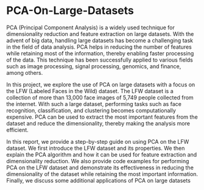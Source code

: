 # PCA-On-Large-Datasets

PCA (Principal Component Analysis) is a widely used technique for dimensionality reduction and feature extraction on large 
datasets. With the advent of big data, handling large datasets has become a challenging task in the field of data 
analysis. PCA helps in reducing the number of features while retaining most of the information, thereby enabling faster 
processing of the data. This technique has been successfully applied to various fields such as image processing, signal 
processing, genomics, and finance, among others.

In this project, we explore the use of PCA on large datasets with a focus on the LFW (Labeled Faces in the Wild) dataset.
The LFW dataset is a collection of more than 13,000 face images of 5,749 people collected from the internet. With such a 
large dataset, performing tasks such as face recognition, classification, and clustering becomes computationally 
expensive. PCA can be used to extract the most important features from the dataset and reduce the dimensionality, thereby 
making the analysis more efficient.

In this report, we provide a step-by-step guide on using PCA on the LFW dataset. We first introduce the LFW dataset and 
its properties. We then explain the PCA algorithm and how it can be used for feature extraction and dimensionality 
reduction. We also provide code examples for performing PCA on the LFW dataset and demonstrate its effectiveness in 
reducing the dimensionality of the dataset while retaining the most important information. Finally, we discuss some 
additional applications of PCA on large datasets
